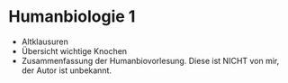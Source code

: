 # Humanbiologie 1
- Altklausuren
- Übersicht wichtige Knochen
- Zusammenfassung der Humanbiovorlesung. 
Diese ist NICHT von mir, der Autor ist unbekannt.

